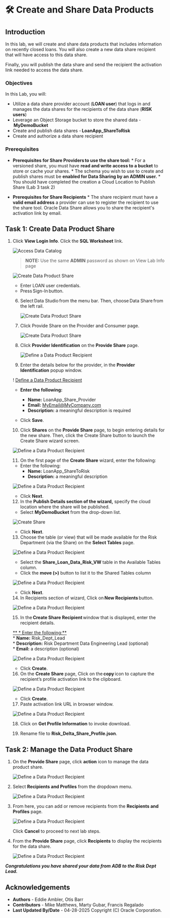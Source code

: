 # 🛠️ Create and Share Data Products

## Introduction

In this lab, we will create and share data products that includes information on recently closed loans.  You will also create a new data share recipient that will have access to this data share.

Finally, you will publish the data share and send the recipient the activation link needed to access the data share.

### Objectives

In this Lab, you will:

* Utilize a data share provider account (**LOAN user**) that logs in and manages the data shares for the recipients of the data share (**RISK users**)
* Leverage an Object Storage bucket to store the shared data - **MyDemoBucket**
* Create and publish data shares - **LoanApp\_ShareToRisk**
* Create and authorize a data share recipient

### Prerequisites

* **Prerequisites for Share Providers to use the share tool:**
      * For a versioned share, you must have **read and write access to a bucket** to store or cache your shares.
      * The schema you wish to use to create and publish shares must be **enabled for Data Sharing by an ADMIN user.**
      * You should have completed the creation a Cloud Location to Publish Share (Lab 3 task 2)

* **Prerequisites for Share Recipients**
      * The share recipient must have a **valid email address** a provider can use to register the recipient to use the share tool. Oracle Data Share allows you to share the recipient's activation link by email.

## Task 1: Create Data Product Share

1. Click **View Login Info**. Click the **SQL Worksheet** link.

    ![Access Data Catalog](./images/sql-worksheet.png "Access Local Data Catalog")  
   
   >**NOTE:** Use the same **ADMIN** password as shown on View Lab Info page

   ![Create Data Product Share](./images/task1-scrn-5.png "Create Data Product Share")

      * Enter LOAN user credentials. 
      * Press Sign-In button. 

   6. Select Data Studio from the menu bar. Then, choose Data Share from the left rail.

      ![Create Data Product Share](./images/select-data-share.png "Create Data Product Share")

   7. Click Provide Share on the Provider and Consumer page. 

      ![Create Data Product Share](./images/select-provider-share.png "Create Data Product Share")

   8. Click **Provider Identification** on the **Provide Share** page.

      ![Define a Data Product Recipient](./images/set-provider-id.png "Define a Data Product Recipient")

   9.	Enter the details below for the provider, in the **Provider Identification** popup window.

   ! [Define a Data Product Recipient](./images/define-data-product-share-recipient-5.png "Define a Data Product Recipient")

      * **Enter the following:**
         * **Name:** LoanApp\_Share\_Provider
         * **Email:** MyEmail@MyCompany.com
         * **Description:** a meaningful description is required

      * Click **Save**.

   10. Click **Shares** on the **Provide Share** page, to begin entering details for the new share.  Then, click the Create Share button to launch the Create Share wizard screen.

   ![Define a Data Product Recipient](./images/define-data-product-share-recipient-6.png "Define a Data Product Recipient")

   11.	On the first page of the **Create Share** wizard, enter the following:

      * Enter the following:
         *  **Name:** LoanApp\_ShareToRisk
         *  **Description:** a meaningful description

   ![Define a Data Product Recipient](./images/create-share-general-risk.png "Define a Data Product Recipient")

      * Click **Next**.

   12. In the **Publish Details section of the wizard,** specify the cloud location where the share will be published.

      * Select **MyDemoBucket** from the drop-down list.

   ![Create Share](./images/create-share-bucket.png "Define a Data Product Recipient")

      * Click **Next**.

   13. Choose the table (or view) that will be made available for the Risk Department (via the Share) on the **Select Tables** page.

   ![Define a Data Product Recipient](./images/create-share-select-table-risk.png "Define a Data Product Recipient")

      *  Select the **Share\_Loan\_Data\_Risk\_VW** table in the Available Tables column.
      *  Click the **move (>)** button to list it to the Shared Tables column

   ![Define a Data Product Recipient](./images/select-items-for-share.png "Define a Data Product Recipient")

      *  Click **Next**.

   14. In Recipients section of wizard, Click on **New Recipients** button.

   ![Define a Data Product Recipient](./images/define-data-product-share-recipient-10.png "Define a Data Product Recipient")

   15. In the **Create Share Recipient** window that is displayed, enter the recipient details.

      <u>** * Enter the following:** </u>  
         *  **Name:** Risk\_Dept\_Lead  
         *  **Description:** Risk Department Data Engineering Lead (optional)  
         *  **Email:** a description (optional)  

   ![Define a Data Product Recipient](./images/create-share-recipient-risk.png "Define a Data Product Recipient")

      * Click **Create**.

   16. On the **Create Share** page, Click on the **copy** icon to capture the recipient’s profile activation link to the clipboard. 

   ![Define a Data Product Recipient](./images/create-risk-recipient.png "Define a Data Product Recipient")

      * Click **Create**.

   17. Paste activation link URL in browser window.

   ![Define a Data Product Recipient](./images/paste-activation-link-in-window.png "Define a Data Product Recipient")

   18. Click on **Get Profile Information** to invoke download.

   19. Rename file to **Risk\_Delta\_Share\_Profile.json**.

## Task 2: Manage the Data Product Share

   1. On the **Provide Share** page, click **action** icon to manage the data product share.

      ![Define a Data Product Recipient](./images/manage-data-product-share-risk-1.png "Define a Data Product Recipient")

   2. Select **Recipients and Profiles** from the dropdown menu.

      ![Define a Data Product Recipient](./images/manage-data-product-share-risk-2.png "Define a Data Product Recipient")

   3. From here, you can add or remove recipients from the **Recipients and Profiles** page.

      ![Define a Data Product Recipient](./images/manage-data-product-share-risk-3.png "Define a Data Product Recipient")

      Click **Cancel** to proceed to next lab steps.

   4. From the **Provide Share** page, click **Recipients** to display the recipients for the data share.

      ![Define a Data Product Recipient](./images/create-risk-dept-recipient.png "Define a Data Product Recipient")

   ***Congratulations you have shared your data from ADB to the Risk Dept Lead.***  

## Acknowledgements
* **Authors** - Eddie Ambler, Otis Barr
* **Contributors** - Mike Matthews, Marty Gubar, Francis Regalado
* **Last Updated By/Date** - 04-28-2025
Copyright (C) Oracle Corporation.
